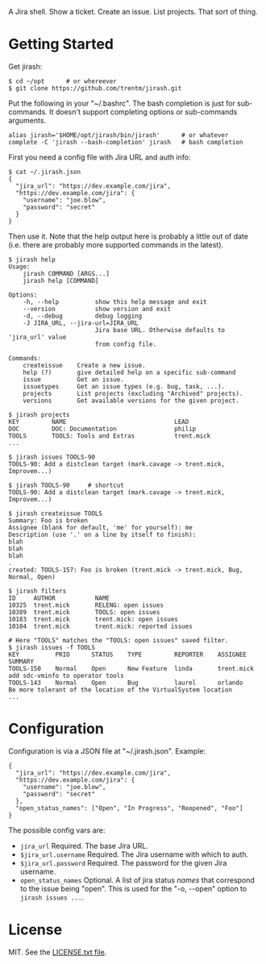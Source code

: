 A Jira shell. Show a ticket. Create an issue. List projects.
That sort of thing.

# Getting Started

Get jirash:

    $ cd ~/opt      # or whereever
    $ git clone https://github.com/trentm/jirash.git

Put the following in your "~/.bashrc". The bash completion is just for
sub-commands. It doesn't support completing options or sub-commands
arguments.

    alias jirash='$HOME/opt/jirash/bin/jirash'      # or whatever
    complete -C 'jirash --bash-completion' jirash   # bash completion

First you need a config file with Jira URL and auth info:

    $ cat ~/.jirash.json
    {
      "jira_url": "https://dev.example.com/jira",
      "https://dev.example.com/jira": {
        "username": "joe.blow",
        "password": "secret"
      }
    }

Then use it. Note that the help output here is probably a little out of
date (i.e. there are probably more supported commands in the latest).

    $ jirash help
    Usage:
        jirash COMMAND [ARGS...]
        jirash help [COMMAND]

    Options:
        -h, --help          show this help message and exit
        --version           show version and exit
        -d, --debug         debug logging
        -J JIRA_URL, --jira-url=JIRA_URL
                            Jira base URL. Otherwise defaults to 'jira_url' value
                            from config file.

    Commands:
        createissue    Create a new issue.
        help (?)       give detailed help on a specific sub-command
        issue          Get an issue.
        issuetypes     Get an issue types (e.g. bug, task, ...).
        projects       List projects (excluding "Archived" projects).
        versions       Get available versions for the given project.

    $ jirash projects
    KEY         NAME                              LEAD
    DOC         DOC: Documentation                philip
    TOOLS       TOOLS: Tools and Extras           trent.mick
    ...

    $ jirash issues TOOLS-90
    TOOLS-90: Add a distclean target (mark.cavage -> trent.mick, Improvem...)

    $ jirash TOOLS-90     # shortcut
    TOOLS-90: Add a distclean target (mark.cavage -> trent.mick, Improvem...)

    $ jirash createissue TOOLS
    Summary: Foo is broken
    Assignee (blank for default, 'me' for yourself): me
    Description (use '.' on a line by itself to finish):
    blah
    blah
    blah
    .
    created: TOOLS-157: Foo is broken (trent.mick -> trent.mick, Bug, Normal, Open)

    $ jirash filters
    ID     AUTHOR           NAME
    10325  trent.mick       RELENG: open issues
    10389  trent.mick       TOOLS: open issues
    10183  trent.mick       trent.mick: open issues
    10104  trent.mick       trent.mick: reported issues

    # Here "TOOLS" matches the "TOOLS: open issues" saved filter.
    $ jirash issues -f TOOLS
    KEY          PRIO      STATUS    TYPE         REPORTER    ASSIGNEE    SUMMARY
    TOOLS-150    Normal    Open      New Feature  linda       trent.mick  add sdc-vminfo to operator tools
    TOOLS-143    Normal    Open      Bug          laurel      orlando     Be more tolerant of the location of the VirtualSystem location
    ...


# Configuration

Configuration is via a JSON file at "~/.jirash.json". Example:

    {
      "jira_url": "https://dev.example.com/jira",
      "https://dev.example.com/jira": {
        "username": "joe.blow",
        "password": "secret"
      },
      "open_status_names": ["Open", "In Progress", "Reopened", "Foo"]
    }

The possible config vars are:

- `jira_url` Required. The base Jira URL.
- `$jira_url.username` Required. The Jira username with which to auth.
- `$jira_url.password` Required. The password for the given Jira username.
- `open_status_names` Optional. A list of jira status *names* that correspond
  to the issue being "open". This is used for the "-o, --open" option to
  `jirash issues ...`.


# License

MIT. See the [LICENSE.txt file](./LICENSE.txt).
